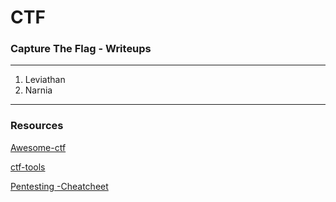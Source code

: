 # CTF
### Capture The Flag - Writeups
******
1. Leviathan
2. Narnia
******
### Resources
[Awesome-ctf](https://apsdehal.in/awesome-ctf/)

[ctf-tools](https://github.com/zardus/ctf-tools)

[Pentesting -Cheatcheet](https://github.com/coreb1t/awesome-pentest-cheat-sheets)
